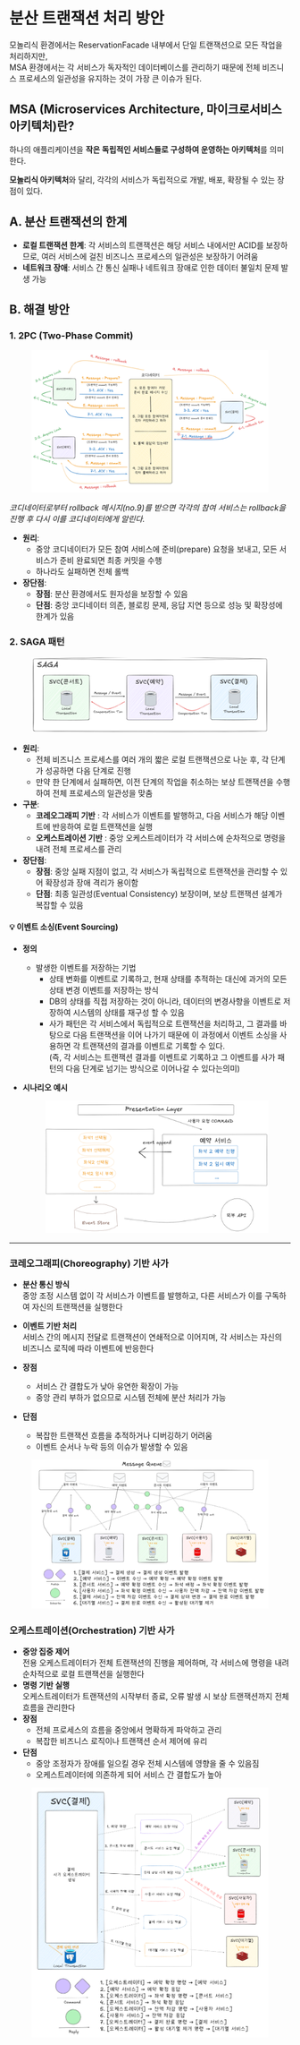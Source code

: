 # 분산 트랜잭션 처리 방안

모놀리식 환경에서는 ReservationFacade 내부에서 단일 트랜잭션으로 모든 작업을 처리하지만, \
MSA 환경에서는 각 서비스가 독자적인 데이터베이스를 관리하기 때문에 전체 비즈니스 프로세스의 일관성을 유지하는 것이 가장 큰 이슈가 된다.

## MSA (Microservices Architecture, 마이크로서비스 아키텍처)란?

하나의 애플리케이션을 **작은 독립적인 서비스들로 구성하여 운영하는 아키텍처**를 의미한다.

**모놀리식 아키텍처**와 달리, 각각의 서비스가 독립적으로 개발, 배포, 확장될 수 있는 장점이 있다.

## A. **분산 트랜잭션의 한계**

* **로컬 트랜잭션 한계**: 각 서비스의 트랜잭션은 해당 서비스 내에서만 ACID를 보장하므로, 여러 서비스에 걸친 비즈니스 프로세스의 일관성은 보장하기 어려움
* **네트워크 장애**: 서비스 간 통신 실패나 네트워크 장애로 인한 데이터 불일치 문제 발생 가능

## B. **해결 방안**

### 1. 2PC (Two-Phase Commit)

<figure><img src="../.gitbook/assets/image (4).png" alt=""><figcaption></figcaption></figure>

_코디네이터로부터 rollback 메시지(no.9)를 받으면 각각의 참여 서비스는 rollback을 진행 후 다시 이를 코디네이터에게 알린다._

* **원리**:
  * 중앙 코디네이터가 모든 참여 서비스에 준비(prepare) 요청을 보내고, 모든 서비스가 준비 완료되면 최종 커밋을 수행
  * 하나라도 실패하면 전체 롤백
* **장단점**:
  * **장점**: 분산 환경에서도 원자성을 보장할 수 있음
  * **단점**: 중앙 코디네이터 의존, 블로킹 문제, 응답 지연 등으로 성능 및 확장성에 한계가 있음

### 2. SAGA 패턴

<figure><img src="../.gitbook/assets/image (5).png" alt=""><figcaption></figcaption></figure>

* **원리**:
  * 전체 비즈니스 프로세스를 여러 개의 짧은 로컬 트랜잭션으로 나눈 후, 각 단계가 성공하면 다음 단계로 진행
  * 만약 한 단계에서 실패하면, 이전 단계의 작업을 취소하는 보상 트랜잭션을 수행하여 전체 프로세스의 일관성을 맞춤
* **구분**:
  * **코레오그래피 기반** : 각 서비스가 이벤트를 발행하고, 다음 서비스가 해당 이벤트에 반응하여 로컬 트랜잭션을 실행
  * **오케스트레이션 기반** : 중앙 오케스트레이터가 각 서비스에 순차적으로 명령을 내려 전체 프로세스를 관리
* **장단점**:
  * **장점**: 중앙 실패 지점이 없고, 각 서비스가 독립적으로 트랜잭션을 관리할 수 있어 확장성과 장애 격리가 용이함
  * **단점**: 최종 일관성(Eventual Consistency) 보장이며, 보상 트랜잭션 설계가 복잡할 수 있음

#### **💡 이벤트 소싱**(Event Sourcing)

* **정의**
  * 발생한 이벤트를 저장하는 기법
    * 상태 변화를 이벤트로 기록하고, 현재 상태를 추적하는 대신에 과거의 모든 상태 변경 이벤트를 저장하는 방식
    * DB의 상태를 직접 저장하는 것이 아니라, 데이터의 변경사항을 이벤트로 저장하여 시스템의 상태를 재구성 할 수 있음
    * 사가 패턴은 각 서비스에서 독립적으로 트랜잭션을 처리하고, 그 결과를 바탕으로 다음 트랜잭션을 이어 나가기 때문에 이 과정에서 이벤트 소싱을 사용하면 각 트랜잭션의 결과를 이벤트로 기록할 수 있다. \
      (즉, 각 서비스는 트랜잭션 결과를 이벤트로 기록하고 그 이벤트를 사가 패턴의 다음 단계로 넘기는 방식으로 이어나갈 수 있다는의미)
*   **시나리오 예시**&#x20;

    <figure><img src="../.gitbook/assets/image (52).png" alt=""><figcaption></figcaption></figure>

***

### **코레오그래피(**&#x43;horeography) **기반 사가**  &#x20;

* **분산 통신 방식**\
  중앙 조정 시스템 없이 각 서비스가 이벤트를 발행하고, 다른 서비스가 이를 구독하여 자신의 트랜잭션을 실행한다
* **이벤트 기반 처리**\
  서비스 간의 메시지 전달로 트랜잭션이 연쇄적으로 이어지며, 각 서비스는 자신의 비즈니스 로직에 따라 이벤트에 반응한다
* **장점**
  * 서비스 간 결합도가 낮아 유연한 확장이 가능
  * 중앙 관리 부하가 없으므로 시스템 전체에 분산 처리가 가능
*   **단점**

    * 복잡한 트랜잭션 흐름을 추적하거나 디버깅하기 어려움
    * 이벤트 순서나 누락 등의 이슈가 발생할 수 있음



<figure><img src="../.gitbook/assets/image (49).png" alt=""><figcaption></figcaption></figure>

### **오케스트레이션(**&#x4F;rchestration) **기반 사가**

* **중앙 집중 제어**\
  전용 오케스트레이터가 전체 트랜잭션의 진행을 제어하며, 각 서비스에 명령을 내려 순차적으로 로컬 트랜잭션을 실행한다
* **명령 기반 실행**\
  오케스트레이터가 트랜잭션의 시작부터 종료, 오류 발생 시 보상 트랜잭션까지 전체 흐름을 관리한다
* **장점**
  * 전체 프로세스의 흐름을 중앙에서 명확하게 파악하고 관리
  * 복잡한 비즈니스 로직이나 트랜잭션 순서 제어에 유리
* **단점**
  * 중앙 조정자가 장애를 일으킬 경우 전체 시스템에 영향을 줄 수 있음짐
  * 오케스트레이터에 의존하게 되어 서비스 간 결합도가 높아

<figure><img src="../.gitbook/assets/image (50).png" alt=""><figcaption></figcaption></figure>

